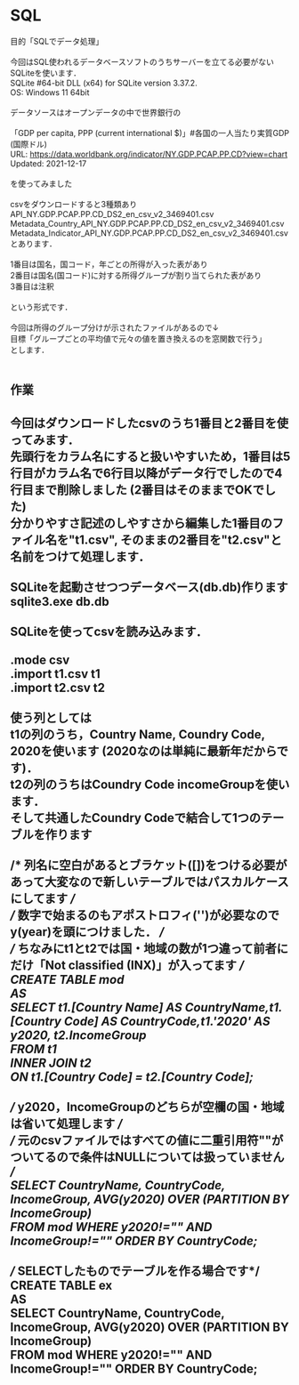 # SQL

目的「SQLでデータ処理」<br>
<br>
今回はSQL使われるデータベースソフトのうちサーバーを立てる必要がないSQLiteを使います．<br>
SQLite	#64-bit DLL (x64) for SQLite version 3.37.2.<br>
OS: Windows 11 64bit<br>
<br>
データソースはオープンデータの中で世界銀行の<br>
<br>
「GDP per capita, PPP (current international $)」#各国の一人当たり実質GDP (国際ドル)<br>
URL: https://data.worldbank.org/indicator/NY.GDP.PCAP.PP.CD?view=chart<br>
Updated: 2021-12-17<br>
<br>
を使ってみました<br>
<br>
csvをダウンロードすると3種類あり<br>
API_NY.GDP.PCAP.PP.CD_DS2_en_csv_v2_3469401.csv<br>
Metadata_Country_API_NY.GDP.PCAP.PP.CD_DS2_en_csv_v2_3469401.csv<br>
Metadata_Indicator_API_NY.GDP.PCAP.PP.CD_DS2_en_csv_v2_3469401.csv<br>
とあります．<br>
<br>
1番目は国名，国コード，年ごとの所得が入った表があり<br>
2番目は国名(国コード)に対する所得グループが割り当てられた表があり<br>
3番目は注釈<br>
<br>
という形式です．<br>
<br>
今回は所得のグループ分けが示されたファイルがあるので↓<br>
目標「グループごとの平均値で元々の値を置き換えるのを窓関数で行う」<br>
とします．<br>
<br>
## 作業 <br>
今回はダウンロードしたcsvのうち1番目と2番目を使ってみます．<br>
先頭行をカラム名にすると扱いやすいため，1番目は5行目がカラム名で6行目以降がデータ行でしたので4行目まで削除しました (2番目はそのままでOKでした)<br>
分かりやすさ記述のしやすさから編集した1番目のファイル名を"t1.csv", そのままの2番目を"t2.csv"と名前をつけて処理します．<br>
<br>
SQLiteを起動させつつデータベース(db.db)作ります<br>
    sqlite3.exe db.db<br>
<br>
SQLiteを使ってcsvを読み込みます．<br>
<br>
    .mode csv<br>
    .import t1.csv t1<br>
    .import t2.csv t2<br>
<br>
使う列としては<br>
t1の列のうち，Country Name, Coundry Code, 2020を使います (2020なのは単純に最新年だからです)．<br>
t2の列のうちはCoundry Code incomeGroupを使います．<br>
そして共通したCoundry Codeで結合して1つのテーブルを作ります<br>
<br>
/* 列名に空白があるとブラケット([])をつける必要があって大変なので新しいテーブルではパスカルケースにしてます */<br>
/* 数字で始まるのもアポストロフィ('')が必要なのでy(year)を頭につけました． */<br>
/* ちなみにt1とt2では国・地域の数が1つ違って前者にだけ「Not classified (INX)」が入ってます */<br>
    CREATE TABLE mod<br>
    AS<br>
    SELECT t1.[Country Name] AS CountryName,t1.[Country Code] AS CountryCode,t1.'2020' AS y2020, t2.IncomeGroup<br>
    FROM t1<br>
    INNER JOIN t2<br>
    ON t1.[Country Code] = t2.[Country Code];<br>
<br>
/* y2020，IncomeGroupのどちらが空欄の国・地域は省いて処理します */<br>
/* 元のcsvファイルではすべての値に二重引用符""がついてるので条件はNULLについては扱っていません */<br>
    SELECT  CountryName, CountryCode, IncomeGroup, AVG(y2020) OVER (PARTITION BY IncomeGroup)<br>
    FROM mod WHERE y2020!="" AND IncomeGroup!="" ORDER BY CountryCode;<br>
<br>
/* SELECTしたものでテーブルを作る場合です*/<br>
    CREATE TABLE ex<br>
    AS<br>
    SELECT  CountryName, CountryCode, IncomeGroup, AVG(y2020) OVER (PARTITION BY IncomeGroup)<br>
    FROM mod WHERE y2020!="" AND IncomeGroup!="" ORDER BY CountryCode;<br>
<br>
---
